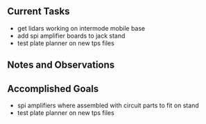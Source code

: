 ## Current Tasks

- get lidars working on intermode mobile base
- add spi amplifier boards to jack stand
- test plate planner on new tps files 

## Notes and Observations


## Accomplished Goals

- spi amplifiers where assembled with circuit parts to fit on stand
- test plate planner on new tps files 

